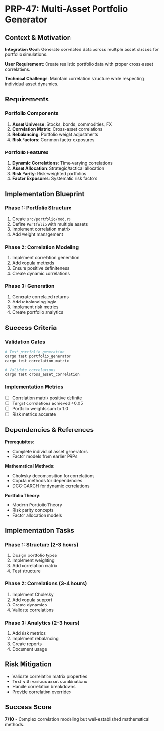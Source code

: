 # PRP-47: Multi-Asset Portfolio Generator

## Context & Motivation

**Integration Goal**: Generate correlated data across multiple asset classes for portfolio simulations.

**User Requirement**: Create realistic portfolio data with proper cross-asset correlations.

**Technical Challenge**: Maintain correlation structure while respecting individual asset dynamics.

## Requirements

### Portfolio Components
1. **Asset Universe**: Stocks, bonds, commodities, FX
2. **Correlation Matrix**: Cross-asset correlations
3. **Rebalancing**: Portfolio weight adjustments
4. **Risk Factors**: Common factor exposures

### Portfolio Features
1. **Dynamic Correlations**: Time-varying correlations
2. **Asset Allocation**: Strategic/tactical allocation
3. **Risk Parity**: Risk-weighted portfolios
4. **Factor Exposures**: Systematic risk factors

## Implementation Blueprint

### Phase 1: Portfolio Structure
1. Create `src/portfolio/mod.rs`
2. Define `Portfolio` with multiple assets
3. Implement correlation matrix
4. Add weight management

### Phase 2: Correlation Modeling
1. Implement correlation generation
2. Add copula methods
3. Ensure positive definiteness
4. Create dynamic correlations

### Phase 3: Generation
1. Generate correlated returns
2. Add rebalancing logic
3. Implement risk metrics
4. Create portfolio analytics

## Success Criteria

### Validation Gates
```bash
# Test portfolio generation
cargo test portfolio_generator
cargo test correlation_matrix

# Validate correlations
cargo test cross_asset_correlation
```

### Implementation Metrics
- [ ] Correlation matrix positive definite
- [ ] Target correlations achieved ±0.05
- [ ] Portfolio weights sum to 1.0
- [ ] Risk metrics accurate

## Dependencies & References

**Prerequisites**:
- Complete individual asset generators
- Factor models from earlier PRPs

**Mathematical Methods**:
- Cholesky decomposition for correlations
- Copula methods for dependencies
- DCC-GARCH for dynamic correlations

**Portfolio Theory**:
- Modern Portfolio Theory
- Risk parity concepts
- Factor allocation models

## Implementation Tasks

### Phase 1: Structure (2-3 hours)
1. Design portfolio types
2. Implement weighting
3. Add correlation matrix
4. Test structure

### Phase 2: Correlations (3-4 hours)
1. Implement Cholesky
2. Add copula support
3. Create dynamics
4. Validate correlations

### Phase 3: Analytics (2-3 hours)
1. Add risk metrics
2. Implement rebalancing
3. Create reports
4. Document usage

## Risk Mitigation
- Validate correlation matrix properties
- Test with various asset combinations
- Handle correlation breakdowns
- Provide correlation overrides

## Success Score
**7/10** - Complex correlation modeling but well-established mathematical methods.